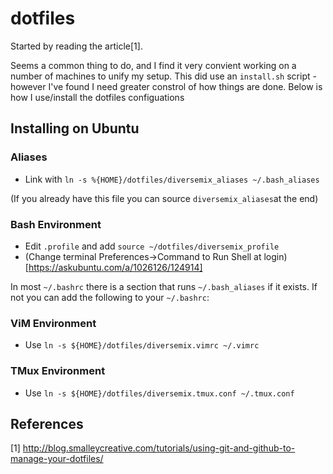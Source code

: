 # dotfiles


Started by reading the article[1].

Seems a common thing to do, and I find it very convient working on a number of machines to unify my setup.
This did use an `install.sh` script - however I've found I need greater constrol of how things are done.
Below is how I use/install the dotfiles configuations

## Installing on Ubuntu

### Aliases

- Link with `ln -s %{HOME}/dotfiles/diversemix_aliases ~/.bash_aliases` 

(If you already have this file you can source `diversemix_aliases`at the end)

### Bash Environment

- Edit `.profile` and add `source ~/dotfiles/diversemix_profile`
- (Change terminal Preferences->Command to Run Shell at login)[https://askubuntu.com/a/1026126/124914]

In most `~/.bashrc` there is a section that runs `~/.bash_aliases` if it exists.
If not you can add the following to your `~/.bashrc`:

### ViM Environment

- Use `ln -s ${HOME}/dotfiles/diversemix.vimrc ~/.vimrc`

### TMux Environment

- Use `ln -s ${HOME}/dotfiles/diversemix.tmux.conf ~/.tmux.conf`

## References

[1] http://blog.smalleycreative.com/tutorials/using-git-and-github-to-manage-your-dotfiles/
